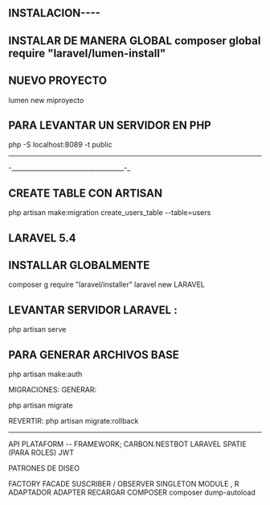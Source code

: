 INSTALACION----
--------------------------
INSTALAR DE MANERA GLOBAL
composer global require "laravel/lumen-install"
-----------------------------------------
NUEVO PROYECTO 
--------------------------------
lumen new miproyecto

PARA LEVANTAR UN SERVIDOR EN PHP 
------------------------------------------
php -S localhost:8089 -t public

--------------------------------------
-___________________________________-_

CREATE TABLE CON ARTISAN 
-------------------------------------

php artisan make:migration create_users_table --table=users



LARAVEL 5.4 
-------------------------------
INSTALLAR GLOBALMENTE 
-----------------------------
composer g require "laravel/installer"
laravel new LARAVEL

LEVANTAR SERVIDOR LARAVEL :
----------------------------------
php artisan serve

PARA GENERAR ARCHIVOS BASE
------------------------------------
php artisan make:auth

MIGRACIONES: 
GENERAR:

php artisan migrate

REVERTIR: 
php artisan migrate:rollback









---------------------------


API PLATAFORM -- FRAMEWORK;
CARBON.NESTBOT
LARAVEL SPATIE (PARA ROLES)
JWT

PATRONES DE DISEO
 
FACTORY
FACADE
SUSCRIBER / OBSERVER
SINGLETON
MODULE , R
ADAPTADOR ADAPTER
RECARGAR COMPOSER
composer dump-autoload
